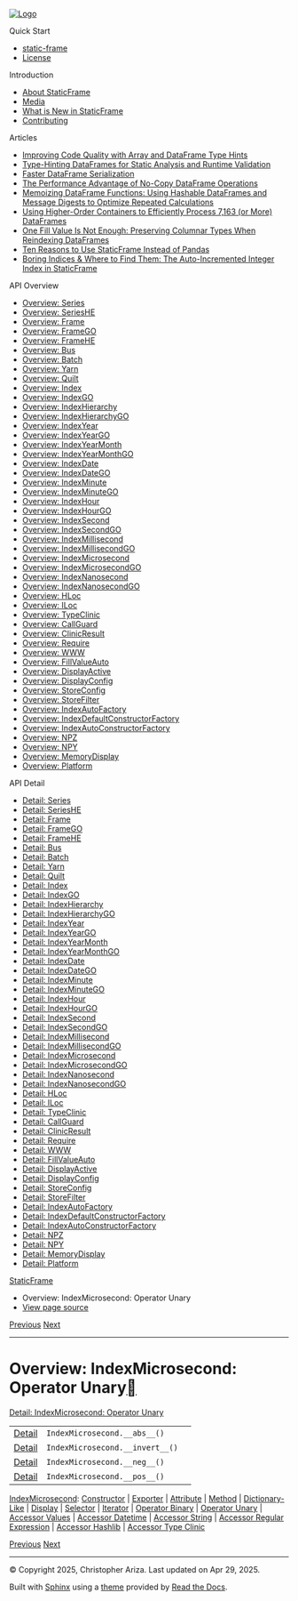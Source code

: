 [![Logo](../_static/sf-logo-web_icon-small.png)](../index.html)

Quick Start

* [static-frame](../readme.html)
* [License](../license.html)

Introduction

* [About StaticFrame](../intro.html)
* [Media](../intro.html#media)
* [What is New in StaticFrame](../new.html)
* [Contributing](../contributing.html)

Articles

* [Improving Code Quality with Array and DataFrame Type Hints](../articles/guard.html)
* [Type-Hinting DataFrames for Static Analysis and Runtime Validation](../articles/ftyping.html)
* [Faster DataFrame Serialization](../articles/serialize.html)
* [The Performance Advantage of No-Copy DataFrame Operations](../articles/no_copy.html)
* [Memoizing DataFrame Functions: Using Hashable DataFrames and Message Digests to Optimize Repeated Calculations](../articles/hash.html)
* [Using Higher-Order Containers to Efficiently Process 7,163 (or More) DataFrames](../articles/uhoc.html)
* [One Fill Value Is Not Enough: Preserving Columnar Types When Reindexing DataFrames](../articles/fill_value.html)
* [Ten Reasons to Use StaticFrame Instead of Pandas](../articles/upgrade.html)
* [Boring Indices & Where to Find Them: The Auto-Incremented Integer Index in StaticFrame](../articles/aiii.html)

API Overview

* [Overview: Series](series.html)
* [Overview: SeriesHE](series_he.html)
* [Overview: Frame](frame.html)
* [Overview: FrameGO](frame_go.html)
* [Overview: FrameHE](frame_he.html)
* [Overview: Bus](bus.html)
* [Overview: Batch](batch.html)
* [Overview: Yarn](yarn.html)
* [Overview: Quilt](quilt.html)
* [Overview: Index](index.html)
* [Overview: IndexGO](index_go.html)
* [Overview: IndexHierarchy](index_hierarchy.html)
* [Overview: IndexHierarchyGO](index_hierarchy_go.html)
* [Overview: IndexYear](index_year.html)
* [Overview: IndexYearGO](index_year_go.html)
* [Overview: IndexYearMonth](index_year_month.html)
* [Overview: IndexYearMonthGO](index_year_month_go.html)
* [Overview: IndexDate](index_date.html)
* [Overview: IndexDateGO](index_date_go.html)
* [Overview: IndexMinute](index_minute.html)
* [Overview: IndexMinuteGO](index_minute_go.html)
* [Overview: IndexHour](index_hour.html)
* [Overview: IndexHourGO](index_hour_go.html)
* [Overview: IndexSecond](index_second.html)
* [Overview: IndexSecondGO](index_second_go.html)
* [Overview: IndexMillisecond](index_millisecond.html)
* [Overview: IndexMillisecondGO](index_millisecond_go.html)
* [Overview: IndexMicrosecond](index_microsecond.html)
* [Overview: IndexMicrosecondGO](index_microsecond_go.html)
* [Overview: IndexNanosecond](index_nanosecond.html)
* [Overview: IndexNanosecondGO](index_nanosecond_go.html)
* [Overview: HLoc](hloc.html)
* [Overview: ILoc](iloc.html)
* [Overview: TypeClinic](type_clinic.html)
* [Overview: CallGuard](call_guard.html)
* [Overview: ClinicResult](clinic_result.html)
* [Overview: Require](require.html)
* [Overview: WWW](www.html)
* [Overview: FillValueAuto](fill_value_auto.html)
* [Overview: DisplayActive](display_active.html)
* [Overview: DisplayConfig](display_config.html)
* [Overview: StoreConfig](store_config.html)
* [Overview: StoreFilter](store_filter.html)
* [Overview: IndexAutoFactory](index_auto_factory.html)
* [Overview: IndexDefaultConstructorFactory](index_default_constructor_factory.html)
* [Overview: IndexAutoConstructorFactory](index_auto_constructor_factory.html)
* [Overview: NPZ](npz.html)
* [Overview: NPY](npy.html)
* [Overview: MemoryDisplay](memory_display.html)
* [Overview: Platform](platform.html)

API Detail

* [Detail: Series](../api_detail/series.html)
* [Detail: SeriesHE](../api_detail/series_he.html)
* [Detail: Frame](../api_detail/frame.html)
* [Detail: FrameGO](../api_detail/frame_go.html)
* [Detail: FrameHE](../api_detail/frame_he.html)
* [Detail: Bus](../api_detail/bus.html)
* [Detail: Batch](../api_detail/batch.html)
* [Detail: Yarn](../api_detail/yarn.html)
* [Detail: Quilt](../api_detail/quilt.html)
* [Detail: Index](../api_detail/index.html)
* [Detail: IndexGO](../api_detail/index_go.html)
* [Detail: IndexHierarchy](../api_detail/index_hierarchy.html)
* [Detail: IndexHierarchyGO](../api_detail/index_hierarchy_go.html)
* [Detail: IndexYear](../api_detail/index_year.html)
* [Detail: IndexYearGO](../api_detail/index_year_go.html)
* [Detail: IndexYearMonth](../api_detail/index_year_month.html)
* [Detail: IndexYearMonthGO](../api_detail/index_year_month_go.html)
* [Detail: IndexDate](../api_detail/index_date.html)
* [Detail: IndexDateGO](../api_detail/index_date_go.html)
* [Detail: IndexMinute](../api_detail/index_minute.html)
* [Detail: IndexMinuteGO](../api_detail/index_minute_go.html)
* [Detail: IndexHour](../api_detail/index_hour.html)
* [Detail: IndexHourGO](../api_detail/index_hour_go.html)
* [Detail: IndexSecond](../api_detail/index_second.html)
* [Detail: IndexSecondGO](../api_detail/index_second_go.html)
* [Detail: IndexMillisecond](../api_detail/index_millisecond.html)
* [Detail: IndexMillisecondGO](../api_detail/index_millisecond_go.html)
* [Detail: IndexMicrosecond](../api_detail/index_microsecond.html)
* [Detail: IndexMicrosecondGO](../api_detail/index_microsecond_go.html)
* [Detail: IndexNanosecond](../api_detail/index_nanosecond.html)
* [Detail: IndexNanosecondGO](../api_detail/index_nanosecond_go.html)
* [Detail: HLoc](../api_detail/hloc.html)
* [Detail: ILoc](../api_detail/iloc.html)
* [Detail: TypeClinic](../api_detail/type_clinic.html)
* [Detail: CallGuard](../api_detail/call_guard.html)
* [Detail: ClinicResult](../api_detail/clinic_result.html)
* [Detail: Require](../api_detail/require.html)
* [Detail: WWW](../api_detail/www.html)
* [Detail: FillValueAuto](../api_detail/fill_value_auto.html)
* [Detail: DisplayActive](../api_detail/display_active.html)
* [Detail: DisplayConfig](../api_detail/display_config.html)
* [Detail: StoreConfig](../api_detail/store_config.html)
* [Detail: StoreFilter](../api_detail/store_filter.html)
* [Detail: IndexAutoFactory](../api_detail/index_auto_factory.html)
* [Detail: IndexDefaultConstructorFactory](../api_detail/index_default_constructor_factory.html)
* [Detail: IndexAutoConstructorFactory](../api_detail/index_auto_constructor_factory.html)
* [Detail: NPZ](../api_detail/npz.html)
* [Detail: NPY](../api_detail/npy.html)
* [Detail: MemoryDisplay](../api_detail/memory_display.html)
* [Detail: Platform](../api_detail/platform.html)

[StaticFrame](../index.html)

* Overview: IndexMicrosecond: Operator Unary
* [View page source](../_sources/api_overview/index_microsecond-operator_unary.rst.txt)

[Previous](index_microsecond-operator_binary.html "Overview: IndexMicrosecond: Operator Binary")
[Next](index_microsecond-accessor_values.html "Overview: IndexMicrosecond: Accessor Values")

---

# Overview: IndexMicrosecond: Operator Unary[](#overview-indexmicrosecond-operator-unary "Link to this heading")

[Detail: IndexMicrosecond: Operator Unary](../api_detail/index_microsecond-operator_unary.html#api-detail-indexmicrosecond-operator-unary)

|  |  |  |
| --- | --- | --- |
| [Detail](../api_detail/index_microsecond-operator_unary.html#api-sig-indexmicrosecond-abs) | `IndexMicrosecond.__abs__()` |  |
| [Detail](../api_detail/index_microsecond-operator_unary.html#api-sig-indexmicrosecond-invert) | `IndexMicrosecond.__invert__()` |  |
| [Detail](../api_detail/index_microsecond-operator_unary.html#api-sig-indexmicrosecond-neg) | `IndexMicrosecond.__neg__()` |  |
| [Detail](../api_detail/index_microsecond-operator_unary.html#api-sig-indexmicrosecond-pos) | `IndexMicrosecond.__pos__()` |  |

[IndexMicrosecond](index_microsecond.html#api-overview-indexmicrosecond): [Constructor](index_microsecond-constructor.html#api-overview-indexmicrosecond-constructor) | [Exporter](index_microsecond-exporter.html#api-overview-indexmicrosecond-exporter) | [Attribute](index_microsecond-attribute.html#api-overview-indexmicrosecond-attribute) | [Method](index_microsecond-method.html#api-overview-indexmicrosecond-method) | [Dictionary-Like](index_microsecond-dictionary_like.html#api-overview-indexmicrosecond-dictionary-like) | [Display](index_microsecond-display.html#api-overview-indexmicrosecond-display) | [Selector](index_microsecond-selector.html#api-overview-indexmicrosecond-selector) | [Iterator](index_microsecond-iterator.html#api-overview-indexmicrosecond-iterator) | [Operator Binary](index_microsecond-operator_binary.html#api-overview-indexmicrosecond-operator-binary) | [Operator Unary](#api-overview-indexmicrosecond-operator-unary) | [Accessor Values](index_microsecond-accessor_values.html#api-overview-indexmicrosecond-accessor-values) | [Accessor Datetime](index_microsecond-accessor_datetime.html#api-overview-indexmicrosecond-accessor-datetime) | [Accessor String](index_microsecond-accessor_string.html#api-overview-indexmicrosecond-accessor-string) | [Accessor Regular Expression](index_microsecond-accessor_regular_expression.html#api-overview-indexmicrosecond-accessor-regular-expression) | [Accessor Hashlib](index_microsecond-accessor_hashlib.html#api-overview-indexmicrosecond-accessor-hashlib) | [Accessor Type Clinic](index_microsecond-accessor_type_clinic.html#api-overview-indexmicrosecond-accessor-type-clinic)

[Previous](index_microsecond-operator_binary.html "Overview: IndexMicrosecond: Operator Binary")
[Next](index_microsecond-accessor_values.html "Overview: IndexMicrosecond: Accessor Values")

---

© Copyright 2025, Christopher Ariza.
Last updated on Apr 29, 2025.

Built with [Sphinx](https://www.sphinx-doc.org/) using a
[theme](https://github.com/readthedocs/sphinx_rtd_theme)
provided by [Read the Docs](https://readthedocs.org).